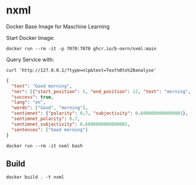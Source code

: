 # nxml
Docker Base Image for Maschine Learning

Start Docker Image:
```
docker run --rm -it -p 7070:7070 ghcr.io/b-oern/nxml:main
```

Query Service with:
```
curl 'http://127.0.0.1/?type=nlp&text=Text%0to%20analyse'
```
```json
{
  "text": "Good morning",
  "ner": [{"start_position": 5, "end_position": 12, "text": "morning", "tag": "TIME"}],
  "success": true,
  "lang": "en",
  "words": ["Good", "morning"],
  "sentimnet": {"polarity": 0.7, "subjectivity": 0.6000000000000001},
  "sentimnet_polarity": 0.7,
  "sentimnet_subjectivity": 0.6000000000000001,
  "sentences": ["Good morning"]
}
```


```
docker run --rm -it nxml bash
```

## Build
```
docker build . -t nxml
```
